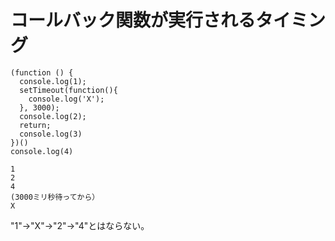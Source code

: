 ﻿# コールバック関数が実行されるタイミング

```clike
(function () {
  console.log(1);
  setTimeout(function(){
    console.log('X');
  }, 3000);
  console.log(2);
  return;
  console.log(3)
})()
console.log(4)
```

```clike
1
2
4
(3000ミリ秒待ってから）
X
```

"1"→"X"→"2"→"4"とはならない。
